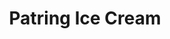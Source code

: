 ---
title: "Patring Ice Cream"
url: /1313-fernan-street-bogo-city/patring-ice-cream/
shop: Kramladen
---